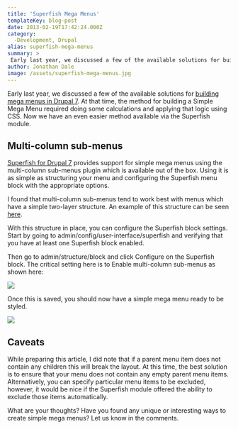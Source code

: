 ```yaml
---
title: 'Superfish Mega Menus'
templateKey: blog-post
date: 2013-02-19T17:42:24.000Z
category: 
  -Development, Drupal
alias: superfish-mega-menus
summary: > 
 Early last year, we discussed a few of the available solutions for building mega menus in Drupal 7. At that time, the method for building a Simple Mega Menu required doing some calculations and applying that logic using CSS. Now we have an even easier method available via the Superfish module.
author: Jonathan Dale
image: /assets/superfish-mega-menus.jpg
---
```


Early last year, we discussed a few of the available solutions for [building mega menus in Drupal 7](/blog/01/25/2012/revisited-mega-menus-drupal-7). At that time, the method for building a Simple Mega Menu required doing some calculations and applying that logic using CSS. Now we have an even easier method available via the Superfish module.

Multi-column sub-menus
----------------------

[Superfish for Drupal 7](https://www.drupal.org/project/superfish) provides support for simple mega menus using the multi-column sub-menus plugin which is available out of the box. Using it is as simple as structuring your menu and configuring the Superfish menu block with the appropriate options.

I found that multi-column sub-menus tend to work best with menus which have a simple two-layer structure. An example of this structure can be seen [here](/assets/sample-menu-structure.png).

With this structure in place, you can configure the Superfish block settings. Start by going to admin/config/user-interface/superfish and verifying that you have at least one Superfish block enabled.

Then go to admin/structure/block and click Configure on the Superfish block. The critical setting here is to Enable multi-column sub-menus as shown here:

![](/assets/enable-sub-menus.png)

Once this is saved, you should now have a simple mega menu ready to be styled.

![](/assets/final-output.png)

Caveats
-------

While preparing this article, I did note that if a parent menu item does not contain any children this will break the layout. At this time, the best solution is to ensure that your menu does not contain any empty parent menu items. Alternatively, you can specify particular menu items to be excluded, however, it would be nice if the Superfish module offered the ability to exclude those items automatically.

What are your thoughts? Have you found any unique or interesting ways to create simple mega menus? Let us know in the comments.
